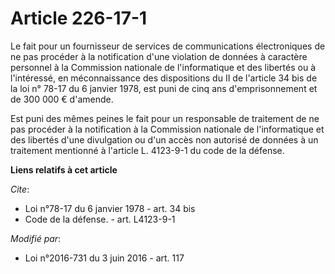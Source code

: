 # Article 226-17-1

Le fait pour un fournisseur de services de communications électroniques de ne pas procéder à la notification d'une violation
de données à caractère personnel à la Commission nationale de l'informatique et des libertés ou à l'intéressé, en
méconnaissance des dispositions du II de l'article 34 bis de la loi n° 78-17 du 6 janvier 1978, est puni de cinq ans
d'emprisonnement et de 300 000 € d'amende.

Est puni des mêmes peines le fait pour un responsable de traitement de ne pas procéder à la notification à la Commission
nationale de l'informatique et des libertés d'une divulgation ou d'un accès non autorisé de données à un traitement mentionné
à l'article L. 4123-9-1 du code de la défense.

**Liens relatifs à cet article**

_Cite_:

  - Loi n°78-17 du 6 janvier 1978 - art. 34 bis
  - Code de la défense. - art. L4123-9-1

_Modifié par_:

  - Loi n°2016-731 du 3 juin 2016 - art. 117
